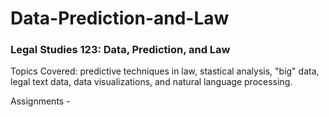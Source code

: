 # Data-Prediction-and-Law

### Legal Studies 123: Data, Prediction, and Law

Topics Covered: predictive techniques in law, stastical analysis, "big" data, legal text data, data visualizations, and natural language processing.

Assignments - 

